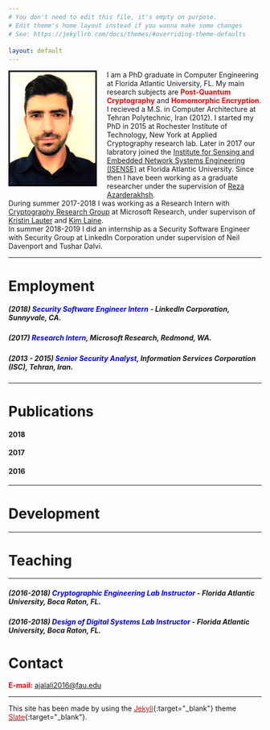 ```yaml
---
# You don't need to edit this file, it's empty on purpose.
# Edit theme's home layout instead if you wanna make some changes
# See: https://jekyllrb.com/docs/themes/#overriding-theme-defaults

layout: default
---
```


<img src="Amir.jpg" width="170" 
style="float: left; margin-right: 20px; margin-bottom: 10px; border: solid black;">

I am a PhD graduate in Computer Engineering at Florida Atlantic University, FL. My main research subjects are <span style="color:#f00909">**Post-Quantum Cryptography**</span> and <span style="color:#f00909">**Homomorphic Encryption**</span>. <br> 
I recieved a M.S. in Computer Architecture at Tehran Polytechnic, Iran (2012). 
I started my PhD in 2015 at Rochester Institute of Technology, New York at Applied Cryptography research lab. Later in 2017 our labratory joined the [Institute for Sensing and Embedded Network Systems Engineering (ISENSE)](http://isense.fau.edu/) at Florida Atlantic University. Since then I have been working as a graduate researcher under the supervision of [Reza Azarderakhsh](https://faculty.eng.fau.edu/azarderakhsh/). <br>
During summer 2017-2018 I was working as a Research Intern with [Cryptography Research Group](https://www.microsoft.com/en-us/research/group/cryptography-research/) at Microsoft Research, under supervison of [Kristin Lauter](https://www.microsoft.com/en-us/research/people/klauter/) and [Kim Laine](https://www.microsoft.com/en-us/research/people/kilai/).  <br>
In summer 2018-2019 I did an internship as a Security Software Engineer with Security Group at LinkedIn Corporation under supervision of Neil Davenport and Tushar Dalvi.    

* * *

# [](#header-1)Employment

##### (2018) <span style="color:#0000FF">Security Software Engineer Intern</span> - ***LinkedIn Corporation***, Sunnyvale, CA.  
##### (2017) <span style="color:#0000FF">Research Intern</span>, ***Microsoft Research***, Redmond, WA.
##### (2013 - 2015) <span style="color:#0000FF">Senior Security Analyst</span>, ***Information Services Corporation (ISC)***, Tehran, Iran.
* * *


# [](#header-1)Publications

#### [](#header-4)2018
#### [](#header-4)2017

#### [](#header-4)2016

* * *


# [](#header-1)Development

* * *

# [](#header-1)Teaching
* * *

##### (2016-2018) <span style="color:#0000FF">Cryptographic Engineering Lab Instructor</span> - ***Florida Atlantic University***, Boca Raton, FL.  
##### (2016-2018) <span style="color:#0000FF">Design of Digital Systems Lab Instructor</span> - ***Florida Atlantic University***, Boca Raton, FL.  

# [](#header-1)Contact

<span style="color:#f00909">**E-mail:**</span> ajalali2016@fau.edu

* * *

This site has been made by using the [<span style="color:#f00909">Jekyll</span>](https://jekyllrb.com/){:target="_blank"} theme [<span style="color:#f00909">Slate</span>](https://github.com/pages-themes/slate){:target="_blank"}. 







